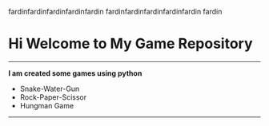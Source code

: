 fardinfardinfardinfardinfardin
fardinfardinfardinfardinfardin
fardin

# Hi Welcome to My Game Repository
***

**I am created some games using python**
- Snake-Water-Gun
- Rock-Paper-Scissor
- Hungman Game
---



